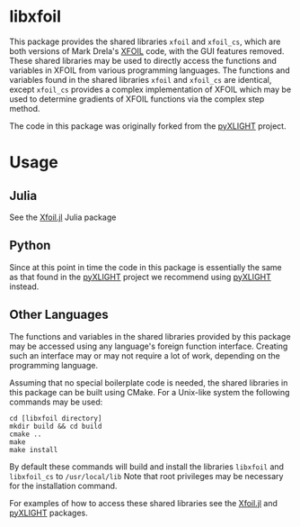# libxfoil

This package provides the shared libraries `xfoil` and `xfoil_cs`, which are both versions of Mark Drela's [XFOIL](https://web.mit.edu/drela/Public/web/xfoil/) code, with the GUI features removed.  These shared libraries may be used to directly access the functions and variables in XFOIL from various programming languages.  The functions and variables found in the shared libraries `xfoil` and `xfoil_cs` are identical, except `xfoil_cs` provides a complex implementation of XFOIL which may be used to determine gradients of XFOIL functions via the complex step method.

The code in this package was originally forked from the [pyXLIGHT](https://github.com/mdolab/pyXLIGHT) project.  

# Usage

## Julia

See the [Xfoil.jl](https://github.com/byuflowlab/Xfoil.jl) Julia package

## Python

Since at this point in time the code in this package is essentially the same as that found in the [pyXLIGHT](https://github.com/mdolab/pyXLIGHT) project we recommend using [pyXLIGHT](https://github.com/mdolab/pyXLIGHT) instead.

## Other Languages

The functions and variables in the shared libraries provided by this package may be accessed using any language's foreign function interface.  Creating such an interface may or may not require a lot of work, depending on the programming language.

Assuming that no special boilerplate code is needed, the shared libraries in this package can be built using CMake. For a Unix-like system the following commands may be used:
```
cd [libxfoil directory]
mkdir build && cd build
cmake ..
make
make install
```

By default these commands will build and install the libraries `libxfoil` and `libxfoil_cs` to `/usr/local/lib`  Note that root privileges may be necessary for the installation command.

For examples of how to access these shared libraries see the [Xfoil.jl](https://github.com/byuflowlab/Xfoil.jl) and [pyXLIGHT](https://github.com/mdolab/pyXLIGHT) packages.
